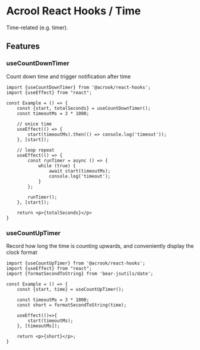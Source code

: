 # Acrool React Hooks / Time

<p>
    Time-related (e.g. timer).
</p>


## Features

### useCountDownTimer

Count down time and trigger notification after time

```tsx
import {useCountDownTimer} from '@acrook/react-hooks';
import {useEffect} from "react";

const Example = () => {
    const {start, totalSeconds} = useCountDownTimer();
    const timeoutMs = 3 * 1000;
    
    // onice time
    useEffect(() => {
        start(timeoutMs).then(() => console.log('timeout'));
    }, [start]);

    // loop repeat
    useEffect(() => {
        const runTimer = async () => {
            while (true) {
                await start(timeoutMs);
                console.log('timeout');
            }
        };

        runTimer();
    }, [start]);
    
    return <p>{totalSeconds}</p>
}
```



### useCountUpTimer

Record how long the time is counting upwards, and conveniently display the clock format

```tsx
import {useCountUpTimer} from '@acrook/react-hooks';
import {useEffect} from "react";
import {formatSecondToString} from 'bear-jsutils/date';

const Example = () => {
    const {start, time} = useCountUpTimer();

    const timeoutMs = 3 * 1000;
    const short = formatSecondToString(time);
    
    useEffect(()=>{
        start(timeoutMs);
    }, [timeoutMs]);
    
    return <p>{short}</p>;
}
```

